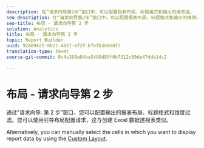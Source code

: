 ```yaml
---
description: 在“请求向导第2步”窗口中，可以配置报表布局、标题格式和输出的维筛选。 您可以使用引导布局配置请求，这与创建 Excel 数据透视表类似。
seo-description: 在“请求向导第2步”窗口中，可以配置报表布局、标题格式和输出的维筛选。 您可以使用引导布局配置请求，这与创建 Excel 数据透视表类似。
seo-title: 布局 - 请求向导第 2 步
solution: Analytics
title: 布局 - 请求向导第 2 步
topic: Report Builder
uuid: 92409e22-8b21-4827-af2f-bfef8368e0f7
translation-type: tm+mt
source-git-commit: 8c4c368a84ba5499d85f0b7512c99de47ddb14c2

---
```



# 布局 - 请求向导第 2 步

通过“请求向导: 第 2 步”窗口，您可以配置输出的报表布局、标题格式和维度过滤。您可以使用引导布局配置请求，这与创建 Excel 数据透视表类似。

Alternatively, you can manually select the cells in which you want to display report data by using the [Custom Layout](/help/analyze/report-builder/layout/configure-the-custom-layout.md).
